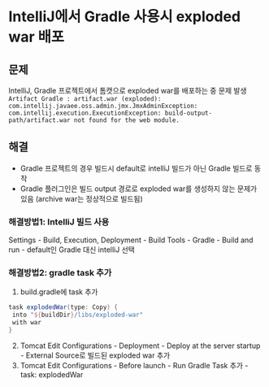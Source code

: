 # IntelliJ에서 Gradle 사용시 exploded war 배포

## 문제
IntelliJ, Gradle 프로젝트에서 톰캣으로 exploded war를 배포하는 중 문제 발생  
`Artifact Gradle : artifact.war (exploded): com.intellij.javaee.oss.admin.jmx.JmxAdminException: com.intellij.execution.ExecutionException: build-output-path/artifact.war not found for the web module.`

## 해결
- Gradle 프로젝트의 경우 빌드시 default로 intelliJ 빌드가 아닌 Gradle 빌드로 동작
- Gradle 플러그인은 빌드 output 경로로 exploded war를 생성하지 않는 문제가 있음 (archive war는 정상적으로 빌드됨)
  
### 해결방법1: IntelliJ 빌드 사용
Settings - Build, Execution, Deployment - Build Tools - Gradle - Build and run - default인 Gradle 대신 intelliJ 선택

### 해결방법2: gradle task 추가
1. build.gradle에 task 추가
  ```groovy
  task explodedWar(type: Copy) {
   into "${buildDir}/libs/exploded-war"
   with war
  }  
  ```
2. Tomcat Edit Configurations - Deployment - Deploy at the server startup - External Source로 빌드된 exploded war 추가
3. Tomcat Edit Configurations - Before launch - Run Gradle Task 추가 - task: explodedWar
